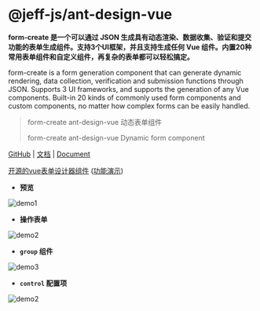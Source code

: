 # @jeff-js/ant-design-vue
**form-create 是一个可以通过 JSON 生成具有动态渲染、数据收集、验证和提交功能的表单生成组件。支持3个UI框架，并且支持生成任何 Vue 组件。内置20种常用表单组件和自定义组件，再复杂的表单都可以轻松搞定。**

form-create is a form generation component that can generate dynamic rendering, data collection, verification and submission functions through JSON. Supports 3 UI frameworks, and supports the generation of any Vue components. Built-in 20 kinds of commonly used form components and custom components, no matter how complex forms can be easily handled.

> form-create ant-design-vue 动态表单组件
>
> form-create ant-design-vue Dynamic form component

[GitHub](https://github.com/xaboy/form-create) | [文档](http://form-create.com/v2/element-ui/) | [Document](http://form-create.com/en/v2/element-ui/)

[开源的vue表单设计器组件](https://github.com/xaboy/form-create-designer) ([功能演示](http://form-create.com/designer?fr=fc))

- **预览**

![demo1](https://raw.githubusercontent.com/xaboy/form-create/dev/images/demo-live3.gif)


- **操作表单**

![demo2](https://raw.githubusercontent.com/xaboy/form-create/dev/images/demo-live2.gif)

- **`group` 组件**

![demo3](https://raw.githubusercontent.com/xaboy/form-create/dev/images/demo-group.gif)

- **`control` 配置项**

![demo2](https://raw.githubusercontent.com/xaboy/form-create/dev/images/demo-live4.gif)

